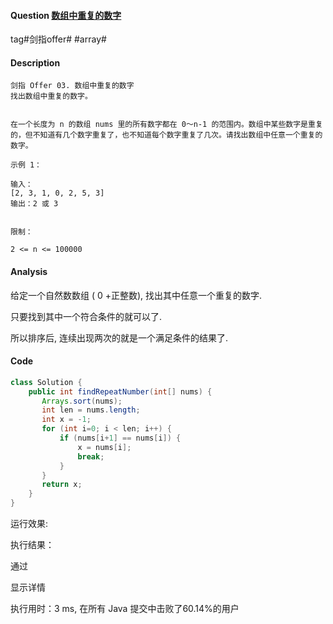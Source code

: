 #### Question [数组中重复的数字](https://leetcode-cn.com/problems/shu-zu-zhong-zhong-fu-de-shu-zi-lcof/)

tag#剑指offer# #array#



#### Description

```
剑指 Offer 03. 数组中重复的数字
找出数组中重复的数字。


在一个长度为 n 的数组 nums 里的所有数字都在 0～n-1 的范围内。数组中某些数字是重复的，但不知道有几个数字重复了，也不知道每个数字重复了几次。请找出数组中任意一个重复的数字。

示例 1：

输入：
[2, 3, 1, 0, 2, 5, 3]
输出：2 或 3 
 

限制：

2 <= n <= 100000
```



#### Analysis

给定一个自然数数组 ( 0 +正整数), 找出其中任意一个重复的数字.

只要找到其中一个符合条件的就可以了.

所以排序后, 连续出现两次的就是一个满足条件的结果了.



#### Code

```java
class Solution {
    public int findRepeatNumber(int[] nums) {
       Arrays.sort(nums);
       int len = nums.length;
       int x = -1;
       for (int i=0; i < len; i++) {
           if (nums[i+1] == nums[i]) {
               x = nums[i];
               break;
           }
       }
       return x;
    }
}
```



运行效果:

执行结果：

通过

显示详情

执行用时：3 ms, 在所有 Java 提交中击败了60.14%的用户





